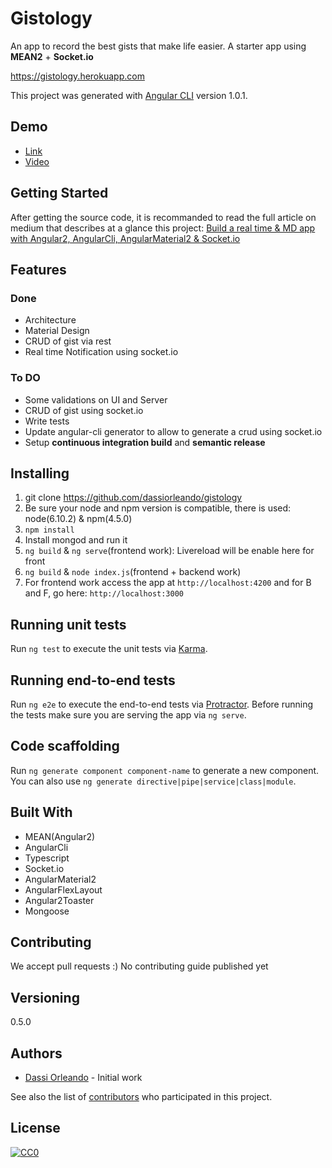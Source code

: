 # Gistology

An app to record the best gists that make life easier.
A starter app using **MEAN2** + **Socket.io**

https://gistology.herokuapp.com

This project was generated with [Angular CLI](https://github.com/angular/angular-cli) version 1.0.1.

## Demo
- [Link](https://gistology.herokuapp.com)
- [Video](https://youtu.be/ivvVqm-xkJQ)

## Getting Started

After getting the source code, it is recommanded to read the full article on medium that describes at a glance this project:
[Build a real time & MD app with Angular2, AngularCli, AngularMaterial2 & Socket.io](https://medium.com/@dassiorleando/build-real-time-app-with-mean2-angular-cli-and-socket-io-cedf1dc02fec)

## Features

### Done
- Architecture
- Material Design
- CRUD of gist via rest
- Real time Notification using socket.io


### To DO
- Some validations on UI and Server
- CRUD of gist using socket.io
- Write tests
- Update angular-cli generator to allow to generate a crud using socket.io
- Setup **continuous integration build** and **semantic release**

## Installing

1. git clone https://github.com/dassiorleando/gistology
2. Be sure your node and npm version is compatible, there is used: node(6.10.2) & npm(4.5.0)
3. ```npm install```
4. Install mongod and run it
5. ```ng build``` & ```ng serve```(frontend work): Livereload will be enable here for front
6. ```ng build``` & ```node index.js```(frontend + backend work)
7. For frontend work  access the app at `http://localhost:4200` and for B and F, go here: `http://localhost:3000`

## Running unit tests

Run `ng test` to execute the unit tests via [Karma](https://karma-runner.github.io).

## Running end-to-end tests

Run `ng e2e` to execute the end-to-end tests via [Protractor](http://www.protractortest.org).
Before running the tests make sure you are serving the app via `ng serve`.

## Code scaffolding

Run `ng generate component component-name` to generate a new component. You can also use `ng generate directive|pipe|service|class|module`.

## Built With
- MEAN(Angular2)
- AngularCli
- Typescript
- Socket.io
- AngularMaterial2
- AngularFlexLayout
- Angular2Toaster
- Mongoose

## Contributing

We accept pull requests :)
No contributing guide published yet

## Versioning
0.5.0

## Authors
- [Dassi Orleando](https://github.com/dassiorleando) - Initial work

See also the list of [contributors](https://github.com/dassiorleando/gistology/contributors) who participated in this project.

## License

[![CC0](https://licensebuttons.net/p/zero/1.0/88x31.png)](https://creativecommons.org/publicdomain/zero/1.0/)
